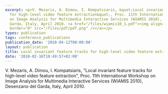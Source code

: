 ```yaml
---
excerpt: <p>V. Mezaris, A. Dimou, I. Kompatsiaris, &quot;Local invariant feature tracks
  for high-level video feature extraction&quot;, Proc. 11th International Workshop
  on Image Analysis for Multimedia Interactive Services (WIAMIS 2010), Desenzano del
  Garda, Italy, April 2010. <a href="/files/wiamis10_1.pdf"><img align="top" alt=""
  border="0" src="/files/pdf/pdf.png" /></a></p>
types: publication
tags: conference_publications
publication_date: '2010-04-12T00:00:00'
layout: publication
title: Local invariant feature tracks for high-level video feature extraction
date: '2010-02-16T10:49:57+02:00'
---
```

<p>V. Mezaris, A. Dimou, I. Kompatsiaris, &quot;Local invariant feature tracks for high-level video feature extraction&quot;, Proc. 11th International Workshop on Image Analysis for Multimedia Interactive Services (WIAMIS 2010), Desenzano del Garda, Italy, April 2010. <a href="/files/wiamis10_1.pdf"><img align="top" alt="" border="0" src="/files/pdf/pdf.png" /></a></p>
